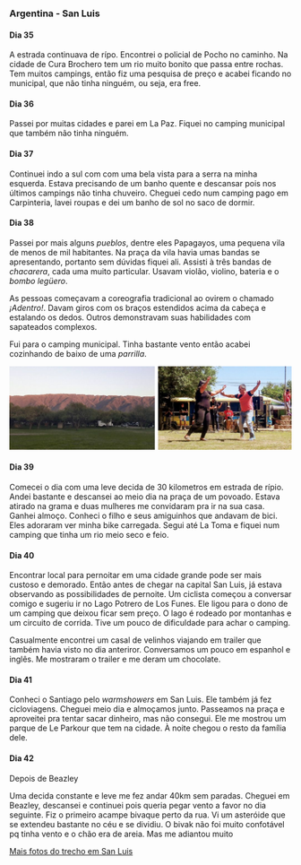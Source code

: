 

### Argentina - San Luis

#### Dia 35

A estrada continuava de rípo.
Encontrei o policial de Pocho no caminho.
Na cidade de Cura Brochero tem um rio muito bonito que passa entre rochas.
Tem muitos campings, então fiz uma pesquisa de preço e acabei ficando no municipal, que não tinha ninguém, ou seja, era free.

#### Dia 36

Passei por muitas cidades e parei em La Paz.
Fiquei no camping municipal que também não tinha ninguém.

#### Dia 37

Continuei indo a sul com com uma bela vista para a serra na minha esquerda.
Estava precisando de um banho quente e descansar pois nos últimos campings não tinha chuveiro.
Cheguei cedo num camping pago em Carpinteria, lavei roupas e dei um banho de sol no saco de dormir.

#### Dia 38

Passei por mais alguns *pueblos*, dentre eles Papagayos, uma pequena vila de menos de mil habitantes.
Na praça da vila havia umas bandas se apresentando, portanto sem dúvidas fiquei ali.
Assisti à três bandas de *chacarera*, cada uma muito particular.
Usavam violão, violino, bateria e o *bombo legüero*.

As pessoas começavam a coreografia tradicional ao ovirem o chamado *¡Adentro!*.
Davam giros com os braços estendidos acima da cabeça e estalando os dedos.
Outros demonstravam suas habilidades com sapateados complexos.

Fui para o camping municipal.
Tinha bastante vento então acabei cozinhando de baixo de uma *parrilla*.

![sierra grande e chacarera em Papagayos](./assets/images/san-luis.jpg)

#### Dia 39

Comecei o dia com uma leve decida de 30 kilometros em estrada de rípio.
Andei bastante e descansei ao meio dia na praça de um povoado.
Estava atirado na grama e duas mulheres me convidaram pra ir na sua casa.
Ganhei almoço.
Conheci o filho e seus amiguinhos que andavam de bici. Eles adoraram ver minha bike carregada.
Segui até La Toma e fiquei num camping que tinha um rio meio seco e feio.

#### Dia 40

Encontrar local para pernoitar em uma cidade grande pode ser mais custoso e demorado.
Então antes de chegar na capital San Luis, já estava observando as possibilidades de pernoite.
Um ciclista começou a conversar comigo e sugeriu ir no Lago Potrero de Los Funes.
Ele ligou para o dono de um camping que deixou ficar sem preço.
O lago é rodeado por montanhas e um circuito de corrida.
Tive um pouco de dificuldade para achar o camping.

Casualmente encontrei um casal de velinhos viajando em trailer que também havia visto no dia anteriror.
Conversamos um pouco em espanhol e inglês.
Me mostraram o trailer e me deram um chocolate.

#### Dia 41

Conheci o Santiago pelo *warmshowers* em San Luis.
Ele também já fez cicloviagens.
Cheguei meio dia e almoçamos junto.
Passeamos na praça e aproveitei pra tentar sacar dinheiro, mas não consegui. 
Ele me mostrou um parque de Le Parkour que tem na cidade.
À noite chegou o resto da família dele.

#### Dia 42

Depois de Beazley

Uma decida constante e leve me fez andar 40km sem paradas.
Cheguei em Beazley, descansei e continuei pois queria pegar vento a favor no dia seguinte.
Fiz o primeiro acampe bivaque perto da rua.
Vi um asteróide que se extendeu bastante no céu e se dividiu.
O bivak não foi muito confotável pq tinha vento e o chão era de areia.
Mas me adiantou muito



[Mais fotos do trecho em San Luis](https://photos.app.goo.gl/vyKhBGIpazr7HDX43)



